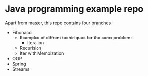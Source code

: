 # Java programming example repo

Apart from master, this repo contains four branches:
 * Fibonacci
   * Examples of diffrent techiniques for the same problem: 
      * Iteration
    * Recurision
    * Iter with Memoization 
 * OOP
 * Spring
 * Streams
